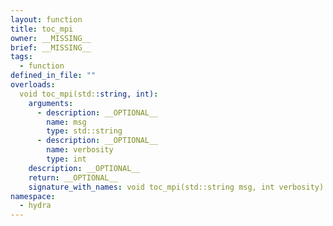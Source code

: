 ```yaml
---
layout: function
title: toc_mpi
owner: __MISSING__
brief: __MISSING__
tags:
  - function
defined_in_file: ""
overloads:
  void toc_mpi(std::string, int):
    arguments:
      - description: __OPTIONAL__
        name: msg
        type: std::string
      - description: __OPTIONAL__
        name: verbosity
        type: int
    description: __OPTIONAL__
    return: __OPTIONAL__
    signature_with_names: void toc_mpi(std::string msg, int verbosity)
namespace:
  - hydra
---
```

